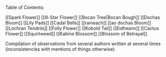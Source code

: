 Table of Contents:

[[Spark Flower]]
[[Ill-Star Flower]]
[[Bocan Tree|Bocan Bough]]
[[Dochas Bloom]]
[[Lily Pads]]
[[Cadal Bells]]
[[raineach]]
[[ao dochas Bloom]]
[[Lochran Tendrils]]
[[Folly Flower]]
[[Kobold Tail]]
[[Eidheann]]
[[Cactus Flower]]
[[Squirtweed]]
[[Kabine Blossom]]
[[Blossom of Betrayal]]

Compilation of observations from several authors written at several times (inconsistencies with mentions of things otherwise).